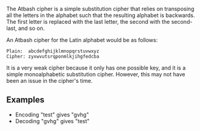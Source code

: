 The Atbash cipher is a simple substitution cipher that relies on transposing all the letters in the alphabet such that the resulting alphabet is backwards. The first letter is replaced with the last letter, the second with the
second-last, and so on.

An Atbash cipher for the Latin alphabet would be as follows:

```plain
Plain:  abcdefghijklmnopqrstuvwxyz
Cipher: zyxwvutsrqponmlkjihgfedcba
```

It is a very weak cipher because it only has one possible key, and it is a
simple monoalphabetic substitution cipher. However, this may not have been an issue in the cipher's time.

## Examples
- Encoding "test" gives "gvhg"
- Decoding "gvhg" gives "test"
